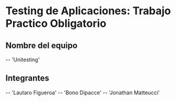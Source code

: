 # Testing de Aplicaciones: Trabajo Practico Obligatorio

## Nombre del equipo
-- 'Unitesting'

## Integrantes
-- 'Lautaro Figueroa'
-- 'Bono Dipacce'
-- 'Jonathan Matteucci'
